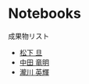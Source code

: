 # Notebooks

成果物リスト

* [松下 旦](http://nbviewer.jupyter.org/github/myuuuuun/oyama_seminar2016/blob/master/exercise/ex01/ex01_demo.ipynb)
* [中田 竜明](http://nbviewer.jupyter.org/github/nswa17/MyInterpolations.jl/blob/master/interpolation.ipynb?flush=true)
* [瀧川 英輝](http://nbviewer.jupyter.org/github/EikiTakigawa/MyInterpolations.jl/blob/master/lin_interp_demo.ipynb)
